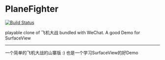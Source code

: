 PlaneFighter
============

[![Build Status](https://travis-ci.org/zerob13/PlaneFighter.png)](https://travis-ci.org/zerob13/PlaneFighter)


playable clone of 飞机大战 bundled with WeChat.
A good Demo for SurfaceView


--------

一个简单的飞机大战的山寨版 :)
也是一个学习SurfaceView的好Demo
